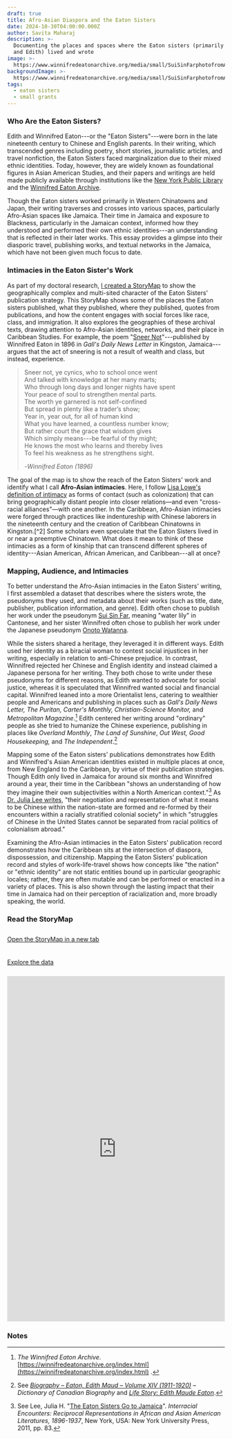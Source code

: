 ```yaml
---
draft: true
title: Afro-Asian Diaspora and the Eaton Sisters
date: 2024-10-30T04:00:00.000Z
author: Savita Maharaj
description: >-
  Documenting the places and spaces where the Eaton sisters (primarily Winnifred
  and Edith) lived and wrote
image: >-
  https://www.winnifredeatonarchive.org/media/small/SuiSinFarphotofromAutryCenter.jpg
backgroundImage: >-
  https://www.winnifredeatonarchive.org/media/small/SuiSinFarphotofromAutryCenter.jpg
tags:
  - eaton sisters
  - small grants
---
```


### Who Are the Eaton Sisters?

Edith and Winnifred Eaton---or the "Eaton Sisters"---were born in the late nineteenth century to Chinese and English parents. In their writing, which transcended genres including poetry, short stories, journalistic articles, and travel nonfiction, the Eaton Sisters faced marginalization due to their mixed ethnic identities. Today, however, they are widely known as foundational figures in Asian American Studies, and their papers and writings are held made publicly available through institutions like the [New York Public Library](https://digitalcollections.nypl.org/items/b75b4c40-d1ec-0134-a1a2-00505686d14e) and the [Winnifred Eaton Archive](https://www.winnifredeatonarchive.org/about.html).

Though the Eaton sisters worked primarily in Western Chinatowns and Japan, their writing traverses and crosses into various spaces, particularly Afro-Asian spaces like Jamaica. Their time in Jamaica and exposure to Blackness, particularly in the Jamaican context, informed how they understood and performed their own ethnic identities---an understanding that is reflected in their later works. This essay provides a glimpse into their diasporic travel, publishing works, and textual networks in the Jamaica, which have not been given much focus to date.

### Intimacies in the Eaton Sister's Work

As part of my doctoral research, [I created a StoryMap](https://arcg.is/11GW5S2) to show the geographically complex and multi-sited character of the Eaton Sisters' publication strategy. This StoryMap shows some of the places the Eaton sisters published, what they published, where they published, quotes from publications, and how the content engages with social forces like race, class, and immigration. It also explores the geographies of these archival texts, drawing attention to Afro-Asian identities, networks, and their place in Caribbean Studies. For example, the poem "[Sneer Not](https://winnifredeatonarchive.org/SneerNot1.html)"---published by Winnifred Eaton in 1896 in *Gall's Daily News Letter* in Kingston, Jamaica---argues that the act of sneering is not a result of wealth and class, but instead, experience.

> Sneer not, ye cynics, who to school once went<br>
> And talked with knowledge at her many marts;<br>
> Who through long days and longer nights have spent<br>
> Your peace of soul to strengthen mental parts.<br>
> The worth ye garnered is not self-confined<br>
> But spread in plenty like a trader’s show;<br>
> Year in, year out, for all of human kind<br>
> What you have learned, a countless number know;<br>
> But rather court the grace that wisdom gives<br>
> Which simply means---be fearful of thy might;<br>
> He knows the most who learns and thereby lives<br>
> To feel his weakness as he strengthens sight.<br>
>
> -*Winnifred Eaton (1896)*

The goal of the map is to show the reach of the Eaton Sisters' work and identify what I call **Afro-Asian intimacies**. Here, I follow [Lisa Lowe's definition of intimacy](https://www.dukeupress.edu/the-intimacies-of-four-continents) as forms of contact (such as colonization) that can bring geographically distant people into closer relations—and even "cross-racial alliances"—with one another. In the Caribbean, Afro-Asian intimacies were forged through practices like indentureship with Chinese laborers in the nineteenth century and the creation of Caribbean Chinatowns in Kingston.[^2] Some scholars even speculate that the Eaton Sisters lived in or near a preemptive Chinatown. What does it mean to think of these intimacies as a form of kinship that can transcend different spheres of identity---Asian American, African American, and Caribbean---all at once?

### Mapping, Audience, and Intimacies
   
To better understand the Afro-Asian intimacies in the Eaton Sisters' writing, I first assembled a dataset that describes where the sisters wrote, the pseudonyms they used, and metadata about their works (such as title, date, publisher, publication information, and genre). Edith often chose to publish her work under the pseudonym [Sui Sin Far](https://en.wikipedia.org/wiki/Sui_Sin_Far), meaning "water lily" in Cantonese, and her sister  Winnifred often chose to publish her work under the Japanese pseudonym [Onoto Watanna](https://en.wikipedia.org/wiki/Winnifred_Eaton_(writer)).

While the sisters shared a heritage, they leveraged it in different ways. Edith used her identity as a biracial woman to contest social injustices in her writing, especially in relation to anti-Chinese prejudice. In contrast, Winnifred rejected her Chinese and English identity and instead claimed a Japanese persona for her writing. They both chose to write under these pseudonyms for different reasons, as Edith wanted to advocate for social justice, whereas it is speculated that Winnifred wanted social and financial capital. Winnifred leaned into a more Orientalist lens, catering to wealthier people and Americans and publishing in places such as *Gall's Daily News Letter, The Puritan, Carter's Monthly, Christian-Science Monitor,* and *Metropolitan Magazine*.[^3] Edith centered her writing around "ordinary" people as she tried to humanize the Chinese experience, publishing in places like *Overland Monthly*, *The Land of Sunshine*, *Out West, Good Housekeeping,* and *The Independent*.[^4]

Mapping some of the Eaton sisters' publications demonstrates how Edith and Winnifred's Asian American identities existed in multiple places at once, from New England to the Caribbean, by virtue of their publication strategies. Though Edith only lived in Jamaica for around six months and Winnifred around a year, their time in the Caribbean "shows an understanding of how they imagine their own subjectivities within a North American context."[^5] As [Dr. Julia Lee writes](https://doi.org/10.18574/nyu/9780814752555.003.0004), "their negotiation and representation of what it means to be Chinese within the nation-state are formed and re-formed by their encounters within a racially stratified colonial society" in which "struggles of Chinese in the United States cannot be separated from racial politics of colonialism abroad."

Examining the Afro-Asian intimacies in the Eaton Sisters' publication record demonstrates how the Caribbean sits at the intersection of diaspora, dispossession, and citizenship. Mapping the Eaton Sisters' publication record and styles of work-life-travel shows how concepts like "the nation" or "ethnic identity" are not static entities bound up in particular geographic locales; rather, they are often mutable and can be performed or enacted in a variety of places. This is also shown through the lasting impact that their time in Jamaica had on their perception of racialization and, more broadly speaking, the world.

### Read the StoryMap

<div class="container">
  <div class="row">
    <div class="col d-flex justify-content-center" style="padding:12px 0px 24px 0px";>
      <a class="btn btn-outline-primary" target="blank" style="margin:auto;width=:40%" href="https://arcg.is/11GW5S2">Open the StoryMap in a new tab</a>
    </div>
    <div class="col  d-flex justify-content-center" style="padding:12px 0px 24px 0px";>
      <a class="btn btn-outline-primary" target="blank" style="margin:auto;width=:40%" href="https://docs.google.com/spreadsheets/d/1gXusEl3bc6Y__gtBdnefrb862T3gg2WxN0k8Xn35LA4/edit?gid=0#gid=0">Explore the data</a>
    </div>
  </div>
  <div class="row">
    <iframe src="https://storymaps.arcgis.com/stories/7176a34cff7545aea622c9b5aaa1d3bc" width="100%" height="800px" frameborder="0" allowfullscreen allow="geolocation"></iframe>
  </div>
</div>

### Notes

[^3]: *The Winnifred Eaton Archive*. [https://winnifredeatonarchive.org/index.html](https://winnifredeatonarchive.org/index.html) . 

[^4]: See *[Biography – Eaton, Edith Maud – Volume XIV (1911-1920)](http://www.biographi.ca/en/bio/eaton_edith_maud_14E.html) – Dictionary of Canadian Biography* and *[Life Story: Edith Maude Eaton](https://wams.nyhistory.org/modernizing-america/xenophobia-and-racism/edith-maude-eaton/)*.

[^5]: See Lee, Julia H. "[The Eaton Sisters Go to Jamaica](https://doi.org/10.18574/nyu/9780814752555.003.0004)". *Interracial Encounters: Reciprocal Representations in African and Asian American Literatures, 1896-1937*, New York, USA: New York University Press, 2011, pp. 83.
